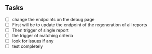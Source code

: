 ## Tasks

- [ ] change the endpoints on the debug page
- [ ] First will be to update the endpoint of the regeneration of all reports
- [ ] Then trigger of single report
- [ ] the trigger of matching criteria
- [ ] look for issues if any
- [ ] test completely
